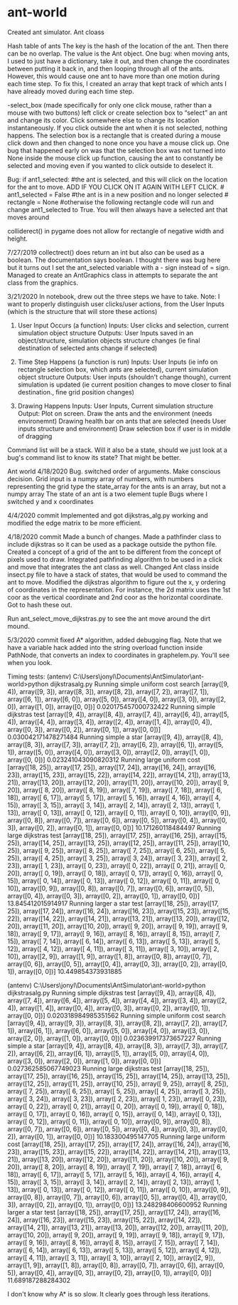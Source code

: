 # ant-world
Created ant simulator.
Ant cloass

Hash table of ants
The key is the hash of the location of the ant. Then there can be no overlap. The value is the Ant object.
One bug: when moving ants, I used to just have a dictionary, take it out, and then change the coordinates between putting it back in, and then looping through all of the ants. However, this would cause one ant to have more than one motion during each time step. To fix this, I created an array that kept track of which ants I have already moved during each time step.



-select_box (made specifically for only one click mouse, rather than a mouse with two buttons)
left click or create selection box to “select” an ant and change its color. Click somewhere else to change its location instantaneously. If you click outside the ant when it is not selected, nothing happens.
The selection box is a rectangle that is created during a mouse click down and then changed to none once you have a mouse click up. One bug that happened early on was that the selection box was not turned into None inside the mouse click up function, causing the ant to constantly be selected and moving even if you wanted to click outside to deselect it.

 Bug: if ant1_selected: #the ant is selected, and this will click on the location for the ant to move. ADD IF YOU CLICK ON IT AGAIN WITH LEFT CLICK.
                #    ant1_selected = False #the ant is in a new position and no longer selected
                #    rectangle = None #otherwise the following rectangle code will run and change ant1_selected to True. You will then always have a selected ant that moves around
     
colliderect() in pygame does not allow for rectangle of negative width and height.

7/27/2019
collectrect() does return an int but also can be used as a boolean. The documentation says boolean.
I thought there was bug here but it turns out I set the ant_selected variable with a - sign instead of = sign.
Managed to create an AntGraphics class in attempts to separate the ant class from the graphics. 

3/21/2020
In notebook, drew out the three steps we have to take.
Note: I want to properly distinguish user clicks/user actions, from the User Inputs (which is the structure that will store these actions)
1. User Input Occurs (a function)
Inputs: User clicks and selection, current simulation object structure
Outputs: User Inputs saved in an object/structure, simulation objects structure changes (ie final destination of selected ants change if selected)

2. Time Step Happens (a function is run)
Inputs: User Inputs (ie info on rectangle selection box, which ants are selected), current simulation object structure
Outputs: User inputs (shouldn't change though), current simulation is updated (ie current position changes to move closer to final destination., fine grid position changes)

3. Drawing Happens
Inputs: User Inputs, Current simulation structure
Output: Plot on screen.
Draw the ants and the environment (needs environemnt)
Drawing health bar on ants that are selected (needs User inputs structure and environment)
Draw selection box if user is in middle of dragging

Command list will be a stack.  Will it also be a state, should we just look at a bug's command list to know its state? That might be better.


Ant world 4/18/2020
Bug. switched order of arguments.
Make conscious decision. Grid input is a numpy array of numbers, with numbers representing the grid type
the state_array for the ants is an array, but not a numpy array
The state of an ant is a two element tuple
Bugs where I switched y and x coordinates

4/4/2020 commit
Implemented and got dijkstras_alg.py working and modified the edge matrix to be more efficient.

4/18/2020 commit
Made a bunch of changes.
Made a pathfinder class to include dijkstras so it can be used as a package outside the python file.
Created a concept of a grid of the ant to be different from the concept of pixels used to draw.
Integrated pathfinding algorithm to be used in a click and move that integrates the ant class as well.
Changed Ant class inside insect.py file to have a stack of states, that would be used to command the ant to move.
Modified the dijkstras algorithm to figure out the x, y ordering of coordinates in the representation. For instance, the 2d matrix uses the 1st coor as the vertical coordinate and 2nd coor as the horizontal coordinate. Got to hash these out.
 
Run ant_select_move_dijkstras.py to see the ant move around the dirt mound.


5/3/2020 commit
fixed A* algorithm, added debugging flag. Note that we have a variable hack added into the string overload function inside PathNode, that converts an index to coordinates in graphelem.py. You'll see when you look.

Timing tests:
(antenv) C:\Users\jonyl\Documents\AntSimulator\ant-world>python dijkstrasalg.py
Running simple uniform cost search
[array([9, 4]), array([9, 3]), array([8, 3]), array([8, 2]), array([7, 2]), array([7, 1]), array([6, 1]), array([6, 0]), array([5, 0]), array([4, 0]), array([3, 0]), array([2, 0]), array([1, 0]), array([0, 0])]
0.020175457000732422
Running simple dijkstras test
[array([9, 4]), array([8, 4]), array([7, 4]), array([6, 4]), array([5, 4]), array([4, 4]), array([3, 4]), array([2, 4]), array([1, 4]), array([0, 4]), array([0, 3]), array([0, 2]), array([0, 1]), array([0, 0])]
0.030042171478271484
Running simple a star
[array([9, 4]), array([8, 4]), array([8, 3]), array([7, 3]), array([7, 2]), array([6, 2]), array([6, 1]), array([5, 1]), array([5, 0]), array([4, 0]), array([3, 0]), array([2, 0]), array([1, 0]), array([0, 0])]
0.023241043090820312
Running large uniform cost
[array([18, 25]), array([17, 25]), array([17, 24]), array([16, 24]), array([16, 23]), array([15, 23]), array([15, 22]), array([14, 22]), array([14, 21]), array([13, 21]), array([13, 20]), array([12, 20]), array([11, 20]), array([10, 20]), array([ 9, 20]), array([ 8, 20]), array([ 8, 19]), array([ 7, 19]), array([ 7, 18]), array([ 6, 18]), array([ 6, 17]), array([ 5, 17]), array([ 5, 16]), array([ 4, 16]), array([ 4, 15]), array([ 3, 15]), array([ 3, 14]), array([ 2, 14]), array([ 2, 13]), array([ 1, 13]), array([ 0, 13]), array([ 0, 12]), array([ 0, 11]), array([ 0, 10]), array([0, 9]), array([0, 8]), array([0, 7]), array([0, 6]), array([0, 5]), array([0, 4]), array([0, 3]), array([0, 2]), array([0, 1]), array([0, 0])]
10.171260118484497
Running large dijkstras test
[array([18, 25]), array([17, 25]), array([16, 25]), array([15, 25]), array([14, 25]), array([13, 25]), array([12, 25]), array([11, 25]), array([10, 25]), array([ 9, 25]), array([ 8, 25]), array([ 7, 25]), array([ 6, 25]), array([ 5, 25]), array([ 4, 25]), array([ 3, 25]), array([ 3, 24]), array([ 3, 23]), array([ 2, 23]), array([ 1, 23]), array([ 0, 23]), array([ 0, 22]), array([ 0, 21]), array([ 0, 20]), array([ 0, 19]), array([ 0, 18]), array([ 0, 17]), array([ 0, 16]), array([ 0, 15]), array([ 0, 14]), array([ 0, 13]), array([ 0, 12]), array([ 0, 11]), array([ 0, 10]), array([0, 9]), array([0, 8]), array([0, 7]), array([0, 6]), array([0, 5]), array([0, 4]), array([0, 3]), array([0, 2]), array([0, 1]), array([0, 0])]
13.845412015914917
Running larger a star test
[array([18, 25]), array([17, 25]), array([17, 24]), array([16, 24]), array([16, 23]), array([15, 23]), array([15, 22]), array([14, 22]), array([14, 21]), array([13, 21]), array([13, 20]), array([12, 20]), array([11, 20]), array([10, 20]), array([ 9, 20]), array([ 9, 19]), array([ 9, 18]), array([ 9, 17]), array([ 9, 16]), array([ 8, 16]), array([ 8, 15]), array([ 7, 15]), array([ 7, 14]), array([ 6, 14]), array([ 6, 13]), array([ 5, 13]), array([ 5, 12]), array([ 4, 12]), array([ 4, 11]), array([ 3, 11]), array([ 3, 10]), array([ 2, 10]), array([2, 9]), array([1, 9]), array([1, 8]), array([0, 8]), array([0, 7]), array([0, 6]), array([0, 5]), array([0, 4]), array([0, 3]), array([0, 2]), array([0, 1]), array([0, 0])]
10.449854373931885

(antenv) C:\Users\jonyl\Documents\AntSimulator\ant-world>python dijkstrasalg.py
Running simple dijkstras test
[array([9, 4]), array([8, 4]), array([7, 4]), array([6, 4]), array([5, 4]), array([4, 4]), array([3, 4]), array([2, 4]), array([1, 4]), array([0, 4]), array([0, 3]), array([0, 2]), array([0, 1]), array([0, 0])]
0.020318984985351562
Running simple uniform cost search
[array([9, 4]), array([9, 3]), array([8, 3]), array([8, 2]), array([7, 2]), array([7, 1]), array([6, 1]), array([6, 0]), array([5, 0]), array([4, 0]), array([3, 0]), array([2, 0]), array([1, 0]), array([0, 0])]
0.023639917373657227
Running simple a star
[array([9, 4]), array([8, 4]), array([8, 3]), array([7, 3]), array([7, 2]), array([6, 2]), array([6, 1]), array([5, 1]), array([5, 0]), array([4, 0]), array([3, 0]), array([2, 0]), array([1, 0]), array([0, 0])]
0.027362585067749023
Running large dijkstras test
[array([18, 25]), array([17, 25]), array([16, 25]), array([15, 25]), array([14, 25]), array([13, 25]), array([12, 25]), array([11, 25]), array([10, 25]), array([ 9, 25]), array([ 8, 25]), array([ 7, 25]), array([ 6, 25]), array([ 5, 25]), array([ 4, 25]), array([ 3, 25]), array([ 3, 24]), array([ 3, 23]), array([ 2, 23]), array([ 1, 23]), array([ 0, 23]), array([ 0, 22]), array([ 0, 21]), array([ 0, 20]), array([ 0, 19]), array([ 0, 18]), array([ 0, 17]), array([ 0, 16]), array([ 0, 15]), array([ 0, 14]), array([ 0, 13]), array([ 0, 12]), array([ 0, 11]), array([ 0, 10]), array([0, 9]), array([0, 8]), array([0, 7]), array([0, 6]), array([0, 5]), array([0, 4]), array([0, 3]), array([0, 2]), array([0, 1]), array([0, 0])]
10.183300495147705
Running large uniform cost
[array([18, 25]), array([17, 25]), array([17, 24]), array([16, 24]), array([16, 23]), array([15, 23]), array([15, 22]), array([14, 22]), array([14, 21]), array([13, 21]), array([13, 20]), array([12, 20]), array([11, 20]), array([10, 20]), array([ 9, 20]), array([ 8, 20]), array([ 8, 19]), array([ 7, 19]), array([ 7, 18]), array([ 6, 18]), array([ 6, 17]), array([ 5, 17]), array([ 5, 16]), array([ 4, 16]), array([ 4, 15]), array([ 3, 15]), array([ 3, 14]), array([ 2, 14]), array([ 2, 13]), array([ 1, 13]), array([ 0, 13]), array([ 0, 12]), array([ 0, 11]), array([ 0, 10]), array([0, 9]), array([0, 8]), array([0, 7]), array([0, 6]), array([0, 5]), array([0, 4]), array([0, 3]), array([0, 2]), array([0, 1]), array([0, 0])]
13.248298406600952
Running larger a star test
[array([18, 25]), array([17, 25]), array([17, 24]), array([16, 24]), array([16, 23]), array([15, 23]), array([15, 22]), array([14, 22]), array([14, 21]), array([13, 21]), array([13, 20]), array([12, 20]), array([11, 20]), array([10, 20]), array([ 9, 20]), array([ 9, 19]), array([ 9, 18]), array([ 9, 17]), array([ 9, 16]), array([ 8, 16]), array([ 8, 15]), array([ 7, 15]), array([ 7, 14]), array([ 6, 14]), array([ 6, 13]), array([ 5, 13]), array([ 5, 12]), array([ 4, 12]), array([ 4, 11]), array([ 3, 11]), array([ 3, 10]), array([ 2, 10]), array([2, 9]), array([1, 9]), array([1, 8]), array([0, 8]), array([0, 7]), array([0, 6]), array([0, 5]), array([0, 4]), array([0, 3]), array([0, 2]), array([0, 1]), array([0, 0])]
11.689187288284302 

I don't know why A* is so slow. It clearly goes through less iterations.

